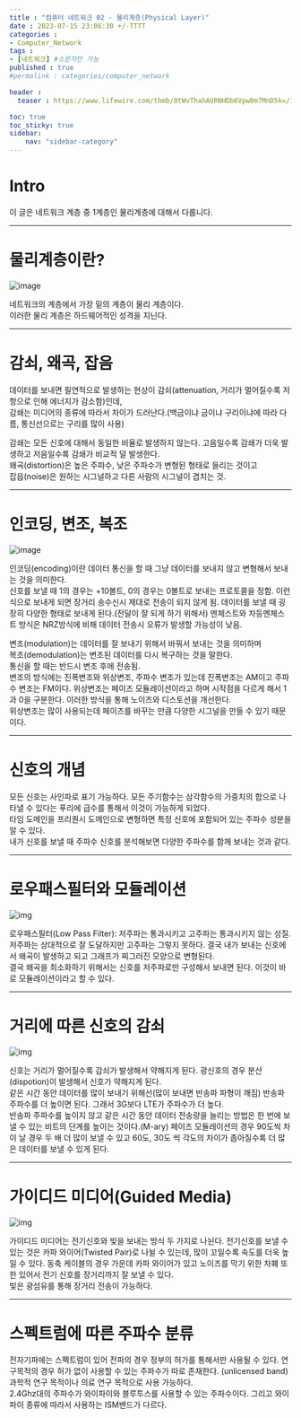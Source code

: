 ```yaml
---
title : "컴퓨터 네트워크 02 - 물리계층(Physical Layer)"
date : 2023-07-15 23:06:30 +/-TTTT
categories : 
- Computer_Network
tags : 
- [네트워크] #소문자만 가능
published : true
#permalink : categories/computer_network

header :
  teaser : https://www.lifewire.com/thmb/0tWvThahAVRNHDb6Vpw0m7MnD5k=/1500x0/filters:no_upscale():max_bytes(150000):strip_icc()/layers-of-the-osi-model-illustrated-818017-finalv1-2-ct-ed94d33e885a41748071ca15289605c9.png

toc: true
toc_sticky: true
sidebar:
    nav: "sidebar-category"
---
```

# Intro

이 글은 네트워크 계층 중 1계층인 물리계층에 대해서 다룹니다.

----------------------------

# 물리계층이란?

![image](https://www.lifewire.com/thmb/0tWvThahAVRNHDb6Vpw0m7MnD5k=/1500x0/filters:no_upscale():max_bytes(150000):strip_icc()/layers-of-the-osi-model-illustrated-818017-finalv1-2-ct-ed94d33e885a41748071ca15289605c9.png)

네트워크의 계층에서 가장 밑의 계층이 물리 계층이다.     
이러한 물리 계층은 하드웨어적인 성격을 지닌다.      

-----------------------------

# 감쇠, 왜곡, 잡음

데이터를 보내면 필연적으로 발생하는 현상이 감쇠(attenuation, 거리가 멀어질수록 저항으로 인해 에너지가 감소함)인데,     
감쇄는 미디어의 종류에 따라서 차이가 드러난다.(백금이냐 금이냐 구리이냐에 따라 다름, 통신선으로는 구리를 많이 사용)    

감쇄는 모든 신호에 대해서 동일한 비율로 발생하지 않는다. 고음일수록 감쇄가 더욱 발생하고 저음일수록 감쇄가 비교적 덜 발생한다.    
왜곡(distortion)은 높은 주파수, 낮은 주파수가 변형된 형태로 들리는 것이고      
잡읍(noise)은 원하는 시그널하고 다른 사람의 시그널이 겹치는 것.

----------------------------

# 인코딩, 변조, 복조

![image](https://blog.kakaocdn.net/dn/cQGMam/btqZOtixPqy/pB4ytRqclkOgKMcV0mKWj0/img.png)

인코딩(encoding)이란 데이터 통신을 할 때 그냥 데이터를 보내지 않고 변형해서 보내는 것을 의미한다.    
신호를 보낼 때 1의 경우는 +10볼트, 0의 경우는 0볼트로 보내는 프로토콜을 정함.
이런 식으로 보내게 되면 장거리 송수신시 제대로 전송이 되지 않게 됨.
데이터를 보낼 때 굉장히 다양한 형태로 보내게 된다.(전달이 잘 되게 하기 위해서)
멘체스트와 차등멘체스트 방식은 NRZ방식에 비해 데이터 전송시 오류가 발생할 가능성이 낮음.

변조(modulation)는 데이터를 잘 보내기 위해서 바꿔서 보내는 것을 의미하며   
복조(demodulation)는 변조된 데이터를 다시 복구하는 것을 말한다.   
통신을 할 때는 반드시 변조 후에 전송됨.    
변조의 방식에는 진폭변조와 위상변조, 주파수 변조가 있는데 진폭변조는 AM이고 주파수 변조는 FM이다. 위상변조는 페이즈 모듈레이션이라고 하며 시작점을 다르게 해서 1과 0을 구분한다. 이러한 방식을 통해 노이즈와 디스토션을 개선한다.    
위상변조는 많이 사용되는데 페이즈를 바꾸는 만큼 다양한 시그널을 만들 수 있기 때문이다.    

---------------------------------

# 신호의 개념

모든 신호는 사인파로 표기 가능하다. 모든 주기함수는 삼각함수의 가중치의 합으로 나타낼 수 있다는 푸리에 급수를 통해서 이것이 가능하게 되었다.   
타임 도메인을 프리퀀시 도메인으로 변형하면 특정 신호에 포함되어 있는 주파수 성분을 알 수 있다.    
내가 신호를 보낼 때 주파수 신호를 분석해보면 다양한 주파수를 함께 보내는 것과 같다.    

-----------------------------------

# 로우패스필터와 모듈레이션

![img](https://electronicsreference.com/wp-content/uploads/2021/03/image-19.png)

로우패스필터(Low Pass Filter): 저주파는 통과시키고 고주파는 통과시키지 않는 성질.     
저주파는 상대적으로 잘 도달하지만 고주파는 그렇지 못하다. 결국 내가 보내는 신호에서 왜곡이 발생하고 되고 그래프가 찌그러진 모양으로 변형된다.    
결국 왜곡을 최소화하기 위해서는 신호를 저주파로만 구성해서 보내면 된다. 이것이 바로 모듈레이션이라고 할 수 있다.    

----------------------------------

# 거리에 따른 신호의 감쇠

![img](https://blog.kakaocdn.net/dn/cxydvA/btqDnwAToFI/3JORkZrljkmQOLKvqKRLm1/img.png)

신호는 거리가 멀어질수록 감쇠가 발생해서 약해지게 된다. 광신호의 경우 분산(dispotion)이 발생해서 신호가 약해지게 된다.   
같은 시간 동안 데이터를 많이 보내기 위해선(많이 보내면 반송파 파형이 깨짐) 반송파 주파수를 더 높이면 된다. 그래서 3G보다 LTE가 주파수가 더 높다.   
반송파 주파수를 높이지 않고 같은 시간 동안 데이터 전송량을 늘리는 방법은 한 번에 보낼 수 있는 비트의 단계를 높이는 것이다.(M-ary)
페이즈 모듈레이션의 경우 90도씩 차이 날 경우 두 배 더 많이 보낼 수 있고 60도, 30도 씩 각도의 차이가 좁아질수록 더 많은 데이터를 보낼 수 있게 된다.

----------------------------------

# 가이디드 미디어(Guided Media)

![img](https://studyopedia.com/wp-content/uploads/2017/08/Guided-Transmission-Media.png)

가이디드 미디어는 전기신호와 빛을 보내는 방식 두 가지로 나뉜다. 전기신호를 보낼 수 있는 것은 카파 와이어(Twisted Pair)로 나뉠 수 있는데, 많이 꼬일수록 속도를 더욱 높일 수 있다.     동축 케이블의 경우 가운데 카파 와이어가 있고 노이즈를 막기 위한 차폐 또한 있어서 전기 신호를 장거리까지 잘 보낼 수 있다.     
빛은 광섬유를 통해 장거리 전송이 가능하다.   

------------------------------------

# 스펙트럼에 따른 주파수 분류

전자기파에는 스펙트럼이 있어 전파의 경우 정부의 허가를 통해서만 사용될 수 있다. 연구목적의 경우 허가 없이 사용할 수 있는 주파수가 따로 존재한다. (unlicensed band)     
과학적 연구 목적이나 의료 연구 목적으로 사용 가능하다.    
2.4Ghz대의 주파수가 와이파이와 블루투스를 사용할 수 있는 주파수이다. 그리고 와이파이 종류에 따라서 사용하는 ISM밴드가 다르다.     